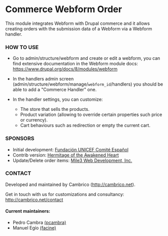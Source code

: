 Commerce Webform Order
======================

This module integrates Webform with Drupal commerce and it allows creating
orders with the submission data of a Webform via a Webform handler.

### HOW TO USE

* Go to admin/structure/webform and create or edit a webform, you can find
  extensive documentation in the Webform module
  docs: https://www.drupal.org/docs/8/modules/webform

* In the handlers admin screen
  (admin/structure/webform/manage/`webform_id`/handlers) you should be able
  to add a "Commerce Handler" one.

* In the handler settings, you can customize:

    * The store that sells the products.
    * Product variation (allowing to override certain properties
      such price or currency).
    * Cart behaviours such as redirection or empty the current cart.

### SPONSORS
- Initial development: [Fundación UNICEF Comité Español](https://www.unicef.es)
- Contrib version: [Hermitage of the Awakened Heart](http://www.hermitageoftheawakenedheart.org)
- Update/Delete order items: [Mile3 Web Development, Inc.](https://www.mile3.com)

### CONTACT
Developed and maintained by Cambrico (http://cambrico.net).

Get in touch with us for customizations and consultancy:
http://cambrico.net/contact

#### Current maintainers:
- Pedro Cambra [(pcambra)](http://drupal.org/user/122101)
- Manuel Egío [(facine)](http://drupal.org/user/1169056)
